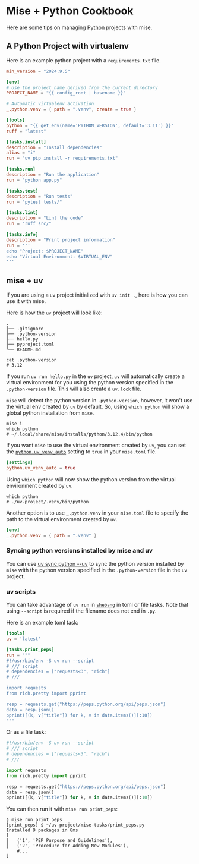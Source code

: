 # Mise + Python Cookbook

Here are some tips on managing [Python](/lang/python.html) projects with mise.

## A Python Project with virtualenv

Here is an example python project with a `requirements.txt` file.

```toml [mise.toml]
min_version = "2024.9.5"

[env]
# Use the project name derived from the current directory
PROJECT_NAME = "{{ config_root | basename }}"

# Automatic virtualenv activation
_.python.venv = { path = ".venv", create = true }

[tools]
python = "{{ get_env(name='PYTHON_VERSION', default='3.11') }}"
ruff = "latest"

[tasks.install]
description = "Install dependencies"
alias = "i"
run = "uv pip install -r requirements.txt"

[tasks.run]
description = "Run the application"
run = "python app.py"

[tasks.test]
description = "Run tests"
run = "pytest tests/"

[tasks.lint]
description = "Lint the code"
run = "ruff src/"

[tasks.info]
description = "Print project information"
run = '''
echo "Project: $PROJECT_NAME"
echo "Virtual Environment: $VIRTUAL_ENV"
'''
```

## mise + uv

If you are using a `uv` project initialized with `uv init .`, here is how you can use it with mise.

Here is how the `uv` project will look like:

```shell [uv-project]
.
├── .gitignore
├── .python-version
├── hello.py
├── pyproject.toml
└── README.md

cat .python-version
# 3.12
```

If you run `uv run hello.py` in the `uv` project, `uv` will automatically create a virtual environment for you using the python version specified in the `.python-version` file. This will also create a `uv.lock` file.

`mise` will detect the python version in `.python-version`, however, it won't use the virtual env created by `uv` by default. So, using `which python` will show a global python installation from `mise`.

```shell
mise i
which python
# ~/.local/share/mise/installs/python/3.12.4/bin/python
```

If you want `mise` to use the virtual environment created by `uv`, you can set the [`python.uv_venv_auto`](/lang/python.html#python.uv_venv_auto) setting to `true` in your `mise.toml` file.

```toml [mise.toml]
[settings]
python.uv_venv_auto = true
```

Using `which python` will now show the python version from the virtual environment created by `uv`.

```shell
which python
# ./uv-project/.venv/bin/python
```

Another option is to use `_.python.venv` in your `mise.toml` file to specify the path to the virtual environment created by `uv`.

```toml [mise.toml]
[env]
_.python.venv = { path = ".venv" }
```

### Syncing python versions installed by mise and uv

You can use [uv sync python --uv](/cli/sync/python.html#uv) to sync the python version installed by `mise` with the python version specified in the `.python-version` file in the `uv` project.

### uv scripts

You can take advantage of `uv run` in [`shebang`](/tasks/toml-tasks.html#shell-shebang) in toml or file tasks. 
Note that using `--script` is required if the filename does not end in `.py`.

Here is an example toml task:
```toml [mise.toml]
[tools]
uv = 'latest'

[tasks.print_peps]
run = """
#!/usr/bin/env -S uv run --script
# /// script
# dependencies = ["requests<3", "rich"]
# ///

import requests
from rich.pretty import pprint

resp = requests.get("https://peps.python.org/api/peps.json")
data = resp.json()
pprint([(k, v["title"]) for k, v in data.items()][:10])
"""
```

Or as a file task:

```python [mise-tasks/print_peps.py]
#!/usr/bin/env -S uv run --script
# /// script
# dependencies = ["requests<3", "rich"]
# ///

import requests
from rich.pretty import pprint

resp = requests.get("https://peps.python.org/api/peps.json")
data = resp.json()
pprint([(k, v["title"]) for k, v in data.items()][:10])
```

You can then run it with `mise run print_peps`:

```shell
❯ mise run print_peps 
[print_peps] $ ~/uv-project/mise-tasks/print_peps.py
Installed 9 packages in 8ms
[
│   ('1', 'PEP Purpose and Guidelines'),
│   ('2', 'Procedure for Adding New Modules'),
    #...
]
```

